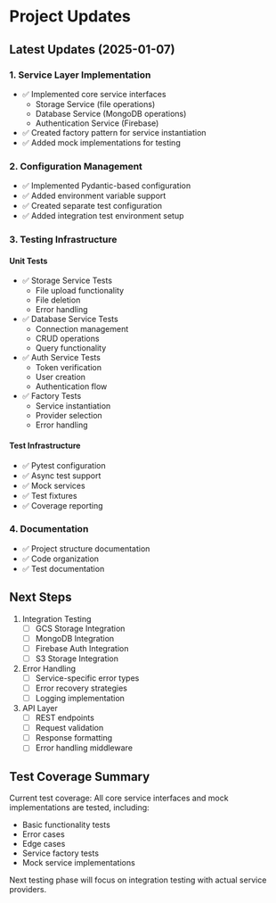 # Project Updates

## Latest Updates (2025-01-07)

### 1. Service Layer Implementation
- ✅ Implemented core service interfaces
  - Storage Service (file operations)
  - Database Service (MongoDB operations)
  - Authentication Service (Firebase)
- ✅ Created factory pattern for service instantiation
- ✅ Added mock implementations for testing

### 2. Configuration Management
- ✅ Implemented Pydantic-based configuration
- ✅ Added environment variable support
- ✅ Created separate test configuration
- ✅ Added integration test environment setup

### 3. Testing Infrastructure
#### Unit Tests
- ✅ Storage Service Tests
  - File upload functionality
  - File deletion
  - Error handling
- ✅ Database Service Tests
  - Connection management
  - CRUD operations
  - Query functionality
- ✅ Auth Service Tests
  - Token verification
  - User creation
  - Authentication flow
- ✅ Factory Tests
  - Service instantiation
  - Provider selection
  - Error handling

#### Test Infrastructure
- ✅ Pytest configuration
- ✅ Async test support
- ✅ Mock services
- ✅ Test fixtures
- ✅ Coverage reporting

### 4. Documentation
- ✅ Project structure documentation
- ✅ Code organization
- ✅ Test documentation

## Next Steps
1. Integration Testing
   - [ ] GCS Storage Integration
   - [ ] MongoDB Integration
   - [ ] Firebase Auth Integration
   - [ ] S3 Storage Integration

2. Error Handling
   - [ ] Service-specific error types
   - [ ] Error recovery strategies
   - [ ] Logging implementation

3. API Layer
   - [ ] REST endpoints
   - [ ] Request validation
   - [ ] Response formatting
   - [ ] Error handling middleware

## Test Coverage Summary
Current test coverage: All core service interfaces and mock implementations are tested, including:
- Basic functionality tests
- Error cases
- Edge cases
- Service factory tests
- Mock service implementations

Next testing phase will focus on integration testing with actual service providers.
